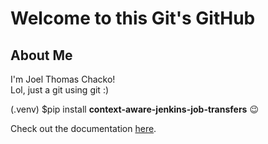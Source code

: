 # Welcome to this Git's GitHub

## About Me

I'm Joel Thomas Chacko!  
Lol, just a git using git :)

(.venv) $pip install **context-aware-jenkins-job-transfers** 😉


Check out the documentation [here](https://context-aware-jenkins-transfers-documentation.readthedocs.io/en/latest/index.html#).
